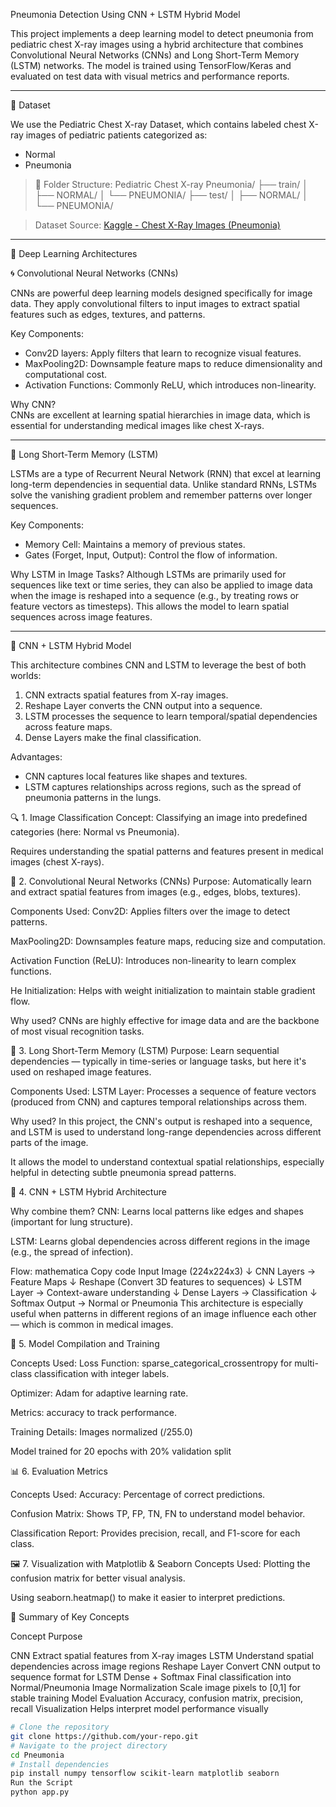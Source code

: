 Pneumonia Detection Using CNN + LSTM Hybrid Model

This project implements a deep learning model to detect pneumonia from pediatric chest X-ray images using a hybrid architecture that combines Convolutional Neural Networks (CNNs) and Long Short-Term Memory (LSTM) networks. The model is trained using TensorFlow/Keras and evaluated on test data with visual metrics and performance reports.

---

📂 Dataset

We use the Pediatric Chest X-ray Dataset, which contains labeled chest X-ray images of pediatric patients categorized as:

- Normal
- Pneumonia

> 📌 Folder Structure:
Pediatric Chest X-ray Pneumonia/
├── train/
│ ├── NORMAL/
│ └── PNEUMONIA/
├── test/
│ ├── NORMAL/
│ └── PNEUMONIA/


> Dataset Source: [Kaggle - Chest X-Ray Images (Pneumonia)](https://www.kaggle.com/datasets/andrewmvd/pediatric-pneumonia-chest-xray)

---

🧠 Deep Learning Architectures

🌀 Convolutional Neural Networks (CNNs)

CNNs are powerful deep learning models designed specifically for image data. They apply convolutional filters to input images to extract spatial features such as edges, textures, and patterns.

Key Components:
- Conv2D layers: Apply filters that learn to recognize visual features.
- MaxPooling2D: Downsample feature maps to reduce dimensionality and computational cost.
- Activation Functions: Commonly ReLU, which introduces non-linearity.

Why CNN?  
CNNs are excellent at learning spatial hierarchies in image data, which is essential for understanding medical images like chest X-rays.

---

🔁 Long Short-Term Memory (LSTM)

LSTMs are a type of Recurrent Neural Network (RNN) that excel at learning long-term dependencies in sequential data. Unlike standard RNNs, LSTMs solve the vanishing gradient problem and remember patterns over longer sequences.

Key Components:
- Memory Cell: Maintains a memory of previous states.
- Gates (Forget, Input, Output): Control the flow of information.

Why LSTM in Image Tasks?
Although LSTMs are primarily used for sequences like text or time series, they can also be applied to image data when the image is reshaped into a sequence (e.g., by treating rows or feature vectors as timesteps). This allows the model to learn spatial sequences across image features.

---

🔗 CNN + LSTM Hybrid Model

This architecture combines CNN and LSTM to leverage the best of both worlds:

1. CNN extracts spatial features from X-ray images.
2. Reshape Layer converts the CNN output into a sequence.
3. LSTM processes the sequence to learn temporal/spatial dependencies across feature maps.
4. Dense Layers make the final classification.

Advantages:
- CNN captures local features like shapes and textures.
- LSTM captures relationships across regions, such as the spread of pneumonia patterns in the lungs.



🔍 1. Image Classification
Concept:
Classifying an image into predefined categories (here: Normal vs Pneumonia).

Requires understanding the spatial patterns and features present in medical images (chest X-rays).



🧠 2. Convolutional Neural Networks (CNNs)
Purpose:
Automatically learn and extract spatial features from images (e.g., edges, blobs, textures).

Components Used:
Conv2D: Applies filters over the image to detect patterns.

MaxPooling2D: Downsamples feature maps, reducing size and computation.

Activation Function (ReLU): Introduces non-linearity to learn complex functions.

He Initialization: Helps with weight initialization to maintain stable gradient flow.

Why used?
CNNs are highly effective for image data and are the backbone of most visual recognition tasks.



🔁 3. Long Short-Term Memory (LSTM)
Purpose:
Learn sequential dependencies — typically in time-series or language tasks, but here it's used on reshaped image features.

Components Used:
LSTM Layer: Processes a sequence of feature vectors (produced from CNN) and captures temporal relationships across them.

Why used?
In this project, the CNN's output is reshaped into a sequence, and LSTM is used to understand long-range dependencies across different parts of the image.

It allows the model to understand contextual spatial relationships, especially helpful in detecting subtle pneumonia spread patterns.



🔗 4. CNN + LSTM Hybrid Architecture

Why combine them?
CNN: Learns local patterns like edges and shapes (important for lung structure).

LSTM: Learns global dependencies across different regions in the image (e.g., the spread of infection).

Flow:
mathematica
Copy code
Input Image (224x224x3)
   ↓
CNN Layers → Feature Maps
   ↓
Reshape (Convert 3D features to sequences)
   ↓
LSTM Layer → Context-aware understanding
   ↓
Dense Layers → Classification
   ↓
Softmax Output → Normal or Pneumonia
This architecture is especially useful when patterns in different regions of an image influence each other — which is common in medical images.



🧪 5. Model Compilation and Training

Concepts Used:
Loss Function: sparse_categorical_crossentropy for multi-class classification with integer labels.

Optimizer: Adam for adaptive learning rate.

Metrics: accuracy to track performance.

Training Details:
Images normalized (/255.0)

Model trained for 20 epochs with 20% validation split



📊 6. Evaluation Metrics

Concepts Used:
Accuracy: Percentage of correct predictions.

Confusion Matrix: Shows TP, FP, TN, FN to understand model behavior.

Classification Report: Provides precision, recall, and F1-score for each class.



🖼️ 7. Visualization with Matplotlib & Seaborn
Concepts Used:
Plotting the confusion matrix for better visual analysis.

Using seaborn.heatmap() to make it easier to interpret predictions.



🧾 Summary of Key Concepts

Concept	Purpose

CNN	                   Extract spatial features from X-ray images
LSTM	               Understand spatial dependencies across image regions
Reshape Layer	       Convert CNN output to sequence format for LSTM
Dense + Softmax	       Final classification into Normal/Pneumonia
Image Normalization	   Scale image pixels to [0,1] for stable training
Model Evaluation	   Accuracy, confusion matrix, precision, recall
Visualization	       Helps interpret model performance visually



```bash
# Clone the repository
git clone https://github.com/your-repo.git
# Navigate to the project directory
cd Pneumonia
# Install dependencies
pip install numpy tensorflow scikit-learn matplotlib seaborn
Run the Script
python app.py

